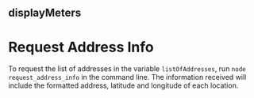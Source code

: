 ## displayMeters

# Request Address Info
To request the list of addresses in the variable `listOfAddresses`, run `node request_address_info` in the command line. The information received will include the formatted address, latitude and longitude of each location.